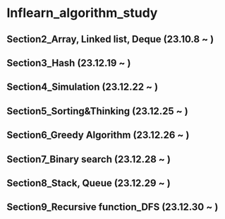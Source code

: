 # Inflearn_algorithm_study
## Section2_Array, Linked list, Deque (23.10.8 ~ )
## Section3_Hash (23.12.19 ~ )
## Section4_Simulation (23.12.22 ~ )
## Section5_Sorting&Thinking (23.12.25 ~ )
## Section6_Greedy Algorithm (23.12.26 ~ )
## Section7_Binary search (23.12.28 ~ )
## Section8_Stack, Queue (23.12.29 ~ )
## Section9_Recursive function_DFS (23.12.30 ~ )